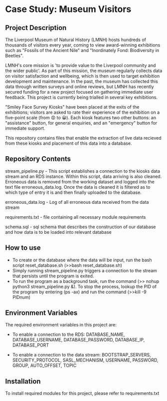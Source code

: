 # Case Study: Museum Visitors

## Project Description

The Liverpool Museum of Natural History (LMNH) hosts hundreds of thousands of visitors every year, coming to view award-winning exhibitions such as "Fossils of the Ancient Nile" and "Inordinately Fond: Biodiversity in Beetles".

LMNH's core mission is 'to provide value to the Liverpool community and the wider public'. As part of this mission, the museum regularly collects data on visitor satisfaction and wellbeing, which is then used to target exhibition development and maintenance. In the past, the museum has collected this data through written surveys and online reviews, but LMNH has recently secured funding for a new project focused on gathering immediate user feedback. This project is currently being trialled in several key exhibitions.

"Smiley Face Survey Kiosks" have been placed at the exits of the exhibitions; visitors are asked to rate their experience of the exhibition on a five-point scale (from 😡 to 😀). Each kiosk features two other buttons: an "assistance" button, for general enquiries, and an "emergency" button for immediate support.

This repository contains files that enable the extraction of live data recieved from these kiosks and placement of this data into a database.

## Repository Contents

stream_pipeline.py - This script establishes a connection to the kiosks data stream and an RDS instance.
Within this script, data arriving is also cleaned. Erroneous data is removed from the working dataset and logged into the text file erroneous_data.log.
Once the data is cleaned it is filtered as to which type of entry it is and then finally uploaded to the database.

erroneous_data.log - Log of all erroneous data received from the data stream

requirements.txt - file containing all necessary module requirements

schema.sql - sql schema that describes the construction of our database and how data is to be loaded into relevant database

## How to use

- To create or the database where the data will be input, run the bash script reset_database.sh (>>bash reset_database.sh)
- Simply running stream_pipeline.py triggers a connection to the stream that persists until the program is exited.
- To run the program as a background task, run the command (>> nohup python3 stream_pipeline.py &). To stop the process, lookup the PID of the program by entering (ps -ax) and run the command (>>kill -9 PIDnum)

## Environment Variables

The required environment variables in this project are:

- To enable a connection to the RDS:
  DATABASE_NAME,
  DATABASE_USERNAME,
  DATABASE_PASSWORD,
  DATABASE_IP,
  DATABASE_PORT

- To enable a connection to the data stream:
  BOOTSTRAP_SERVERS,
  SECURITY_PROTOCOL,
  SASL_MECHANISM,
  USERNAME,
  PASSWORD,
  GROUP,
  AUTO_OFFSET,
  TOPIC

## Installation

To install required modules for this project, please refer to requirements.txt
